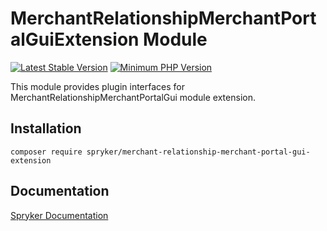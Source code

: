 # MerchantRelationshipMerchantPortalGuiExtension Module
[![Latest Stable Version](https://poser.pugx.org/spryker/merchant-relationship-merchant-portal-gui-extension/v/stable.svg)](https://packagist.org/packages/spryker/merchant-relationship-merchant-portal-gui-extension)
[![Minimum PHP Version](https://img.shields.io/badge/php-%3E%3D%208.3-8892BF.svg)](https://php.net/)

This module provides plugin interfaces for MerchantRelationshipMerchantPortalGui module extension.

## Installation

```
composer require spryker/merchant-relationship-merchant-portal-gui-extension
```

## Documentation

[Spryker Documentation](https://docs.spryker.com)
